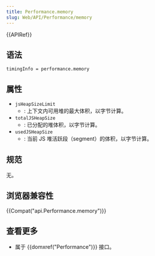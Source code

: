 ```yaml
---
title: Performance.memory
slug: Web/API/Performance/memory
---
```


{{APIRef}}

## 语法

```plain
timingInfo = performance.memory
```

## 属性

- `jsHeapSizeLimit`
  - : 上下文内可用堆的最大体积，以字节计算。
- `totalJSHeapSize`
  - : 已分配的堆体积，以字节计算。
- `usedJSHeapSize`
  - : 当前 JS 堆活跃段（segment）的体积，以字节计算。

## 规范

无。

## 浏览器兼容性

{{Compat("api.Performance.memory")}}

## 查看更多

- 属于 {{domxref("Performance")}} 接口。
